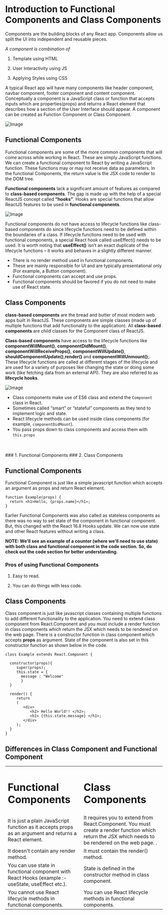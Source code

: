 #  Introduction to Functional Components and Class Components

Components are the building blocks of any React app. Components allow us split the UI into independent and reusable pieces.

*A component is combination of*

1.  Template using HTML

2.  User Interactivity using JS

3.  Applying Styles using CSS

A typical React app will have many components like header component, navbar component, footer component and content component. Conceptually a component is a JavaScript class or function that accepts inputs which are properties(props) and returns a React element that describes how a section of the User Interface should appear. A component can be created as Function Component or Class Component.

![Image](https://i.ytimg.com/vi/_sApRiMqLVg/maxresdefault.jpg)

## Functional Components
Functional components are some of the more common components that will come across while working in React. These are simply JavaScript functions. We can create a functional component to React by writing a JavaScript function. These functions may or may not receive data as parameters. In the functional Components, the return value is the JSX code to render to the DOM tree.

**Functional components**  lack a significant amount of features as compared to  **class-based components**. The gap is made up with the help of a special ReactJS concept called  **“hooks”**. Hooks are special functions that allow ReactJS features to be used in  **functional components**.

![Image](https://cms-assets.tutsplus.com/uploads/users/1795/posts/29541/image/Stateful-vs-Stateless-Component-Tutorial-Component-with-state.jpg)


Functional components do not have access to lifecycle functions like class-based components do since lifecycle functions need to be defined within the boundaries of a class. If lifecycle functions need to be used with functional components, a special React hook called useEffect() needs to be used. It is worth noting that **useEffect()** isn’t an exact duplicate of the lifecycle functions – it works and behaves in a slightly different manner.
-   There is no render method used in functional components.
-   These are mainly responsible for UI and are typically presentational only (For example, a Button component).
-   Functional components can accept and use props.
-   Functional components should be favored if you do not need to make use of React state.

## Class Components

**class-based components** are the bread and butter of most modern web apps built in ReactJS. These components are simple classes (made up of multiple functions that add functionality to the application). All **class-based components** are child classes for the Component class of ReactJS.

**Class-based components** have access to the lifecycle functions like **componentWillMount()**, **componentDidMount()**, **componentWillReceiveProps()**, **componentWillUpdate()**, **shouldComponentUpdate()**,**render()** and **componentWillUnmount()**;. These lifecycle functions are called at different stages of the lifecycle and are used for a variety of purposes like changing the state or doing some work (like fetching data from an external API). They are also referred to as **lifecycle hooks**.

![Image](https://cms-assets.tutsplus.com/uploads/users/1795/posts/29541/image/Stateful-vs-Stateless-Component-Tutorial-Class-Component.jpg)


-   Class components make use of ES6 class and extend the  `Component`  class in React.
-   Sometimes called “smart” or “stateful” components as they tend to implement logic and state.
-   React lifecycle methods can be used inside class components (for example,  `componentDidMount`).
-   You pass props down to class components and access them with  `this.props`

<br>
<br>
### 1. Functional Components
### 2. Class Components

## Functional Components 

Functional Component is just like a simple javascript function which accepts an argument as props and return React element.

```
function Example(props) {
  return <h1>Hello, {props.name}</h1>;
}
```

Earlier Functional Components was also called as stateless components as there was no way to set state of the component in functional component. But, this changed with the React 16.8 Hooks update. We can now use state and other React features without writing a class. 

**NOTE: We'll see an example of a counter (where we'll need to use state) with both class and functional component in the code section. So, do check out the code section for better understanding.**

### Pros of using Functional Components

1. Easy to read.

2. You can do things with less code.


## Class Components

Class component is just like javascript classes containing multiple functions to add different functionality to the application. You need to extend class component from React.Component and you must include a render function in class components which return the JSX which needs to be rendered on the web page. There is a constructor function in class component which accepts **props** as argument. State of the component is also set in this constructor function as shown below in the code.

```
class Example extends React.Component {
   
  constructor(props){
     super(props);
     this.state = {
       message : "Welcome"
       }
  }

  render() {
     return
     ( 
        <div>
           <h2> Hello World!! </h2>;
           <h1> {this.state.message} </h1>;
        </div>   
     );     
  }
}
```

## Differences in Class Component and Functional Component
<table>
  <td> <h1> Functional Components </h1 >    </td>
  <td> <h1> Class Components </h1 >     </td>
  <tr> 
    <td>It is just a plain JavaScript function as it accepts props as an argument and returns a React element. </td>
    <td> It requires you to extend from React.Component. You must create a render function which return the JSX which needs to be rendered on the web page. .</td>
  </tr>
  <tr> 
    <td> It doesn't contain any render method.</td>
    <td> It must contain the render() method.</td>
  </tr>
  <tr> 
    <td> You can use state in functional component with React Hooks (example :- useState, useEffect etc.). </td>
    <td>State is defined in the constructor method in class component. </td>
  </tr>
  <tr>
    <td> You cannot use React lifecycle methods in functional components.</td>
    <td> You can use React lifecycle methods in functional components.</td>
  </tr>
</table>
